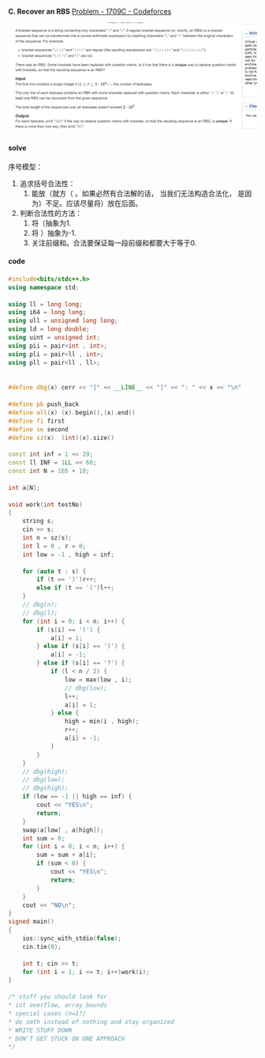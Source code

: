 **C. Recover an RBS**
[Problem - 1709C - Codeforces](https://codeforces.com/problemset/problem/1709/C)

![image-20230429131253211](image-20230429131253211.png)

#### solve

序号模型：

1. 追求括号合法性：
   1. 能放（就方（ 。如果必然有合法解的话， 当我们无法构造合法化， 是因为）不足。应该尽量将）放在后面。
2. 判断合法性的方法：
   1. 将（抽象为1.
   2. 将 ）抽象为-1.
   3. 关注前缀和。合法要保证每一段前缀和都要大于等于0.

#### code

```cpp
#include<bits/stdc++.h>
using namespace std;

using ll = long long;
using i64 = long long;
using ull = unsigned long long;
using ld = long double;
using uint = unsigned int;
using pii = pair<int , int>;
using pli = pair<ll , int>;
using pll = pair<ll , ll>;


#define dbg(x) cerr << "[" << __LINE__ << "]" << ": " << x << "\n"

#define pb push_back
#define all(x) (x).begin(),(x).end()
#define fi first
#define se second
#define sz(x)  (int)(x).size()

const int inf = 1 << 29;
const ll INF = 1LL << 60;
const int N = 1E6 + 10;

int a[N];

void work(int testNo)
{
    string s;
    cin >> s;
    int n = sz(s);
    int l = 0 , r = 0;
    int low = -1 , high = inf;

    for (auto t : s) {
        if (t == ')')r++;
        else if (t == '(')l++;
    }
    // dbg(n);
    // dbg(l);
    for (int i = 0; i < n; i++) {
        if (s[i] == '(') {
            a[i] = 1;
        } else if (s[i] == ')') {
            a[i] = -1;
        } else if (s[i] == '?') {
            if (l < n / 2) {
                low = max(low , i);
                // dbg(low);
                l++;
                a[i] = 1;
            } else {
                high = min(i , high);
                r++;
                a[i] = -1;
            }
        }
    }
    // dbg(high);
    // dbg(low);
    // dbg(high);
    if (low == -1 || high == inf) {
        cout << "YES\n";
        return;
    }
    swap(a[low] , a[high]);
    int sum = 0;
    for (int i = 0; i < n; i++) {
        sum = sum + a[i];
        if (sum < 0) {
            cout << "YES\n";
            return;
        }
    }
    cout << "NO\n";
}
signed main()
{
    ios::sync_with_stdio(false);
    cin.tie(0);

    int t; cin >> t;
    for (int i = 1; i <= t; i++)work(i);
}

/* stuff you should look for
* int overflow, array bounds
* special cases (n=1?)
* do smth instead of nothing and stay organized
* WRITE STUFF DOWN
* DON'T GET STUCK ON ONE APPROACH
*/
```



